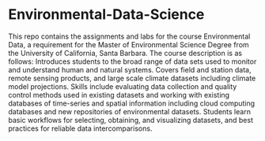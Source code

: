 # Environmental-Data-Science
This repo contains the assignments and labs for the course Environmental Data, a requirement for the Master of Environmental Science Degree from the University of California, Santa Barbara. The course description is as follows: Introduces students to the broad range of data sets used to monitor and understand human and natural systems. Covers field and station data, remote sensing products, and large scale climate datasets including climate model projections. Skills include evaluating data collection and quality control methods used in existing datasets and working with existing databases of time-series and spatial information including cloud computing databases and new repositories of environmental datasets. Students learn basic workflows for selecting, obtaining, and visualizing datasets, and best practices for reliable data intercomparisons. 
